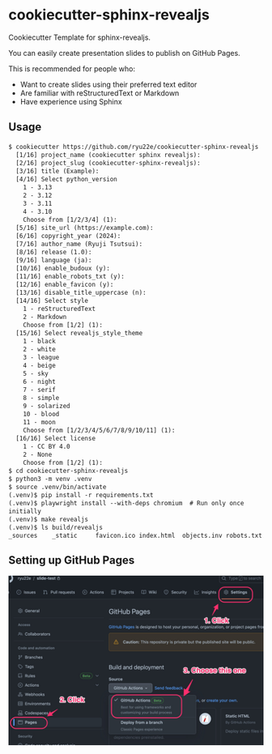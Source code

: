 # cookiecutter-sphinx-revealjs

Cookiecutter Template for sphinx-revealjs.

You can easily create presentation slides to publish on GitHub Pages.

This is recommended for people who:

* Want to create slides using their preferred text editor
* Are familiar with reStructuredText or Markdown
* Have experience using Sphinx

## Usage

```shell
$ cookiecutter https://github.com/ryu22e/cookiecutter-sphinx-revealjs
  [1/16] project_name (cookiecutter sphinx revealjs):
  [2/16] project_slug (cookiecutter-sphinx-revealjs):
  [3/16] title (Example):
  [4/16] Select python_version
    1 - 3.13
    2 - 3.12
    3 - 3.11
    4 - 3.10
    Choose from [1/2/3/4] (1):
  [5/16] site_url (https://example.com):
  [6/16] copyright_year (2024):
  [7/16] author_name (Ryuji Tsutsui):
  [8/16] release (1.0):
  [9/16] language (ja):
  [10/16] enable_budoux (y):
  [11/16] enable_robots_txt (y):
  [12/16] enable_favicon (y):
  [13/16] disable_title_uppercase (n):
  [14/16] Select style
    1 - reStructuredText
    2 - Markdown
    Choose from [1/2] (1):
  [15/16] Select revealjs_style_theme
    1 - black
    2 - white
    3 - league
    4 - beige
    5 - sky
    6 - night
    7 - serif
    8 - simple
    9 - solarized
    10 - blood
    11 - moon
    Choose from [1/2/3/4/5/6/7/8/9/10/11] (1):
  [16/16] Select license
    1 - CC BY 4.0
    2 - None
    Choose from [1/2] (1):
$ cd cookiecutter-sphinx-revealjs
$ python3 -m venv .venv
$ source .venv/bin/activate
(.venv)$ pip install -r requirements.txt
(.venv)$ playwright install --with-deps chromium  # Run only once initially
(.venv)$ make revealjs
(.venv)$ ls build/revealjs
_sources    _static     favicon.ico index.html  objects.inv robots.txt
```

## Setting up GitHub Pages

![Setting up GitHub Pages](./img/setting-up-github-pages.jpg "Setting up GitHub Pages")
